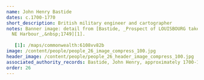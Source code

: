 ```yaml
---
name: John Henry Bastide
dates: c.1700-1770
short_description: British military engineer and cartographer
notes: Banner image: detail from [Bastide, _Prospect of LOUISBOURG taken from ye
  NE Harbour_,&nbsp;1749][1].
  
   [1]: /maps/commonwealth:6108vv82b
image: /content/people/people_26_image_compress_100.jpg
header_image: /content/people/people_26_header_image_compress_100.jpg
associated_authority_records: Bastide, John Henry, approximately 1700-1770
order: 26
---
```

